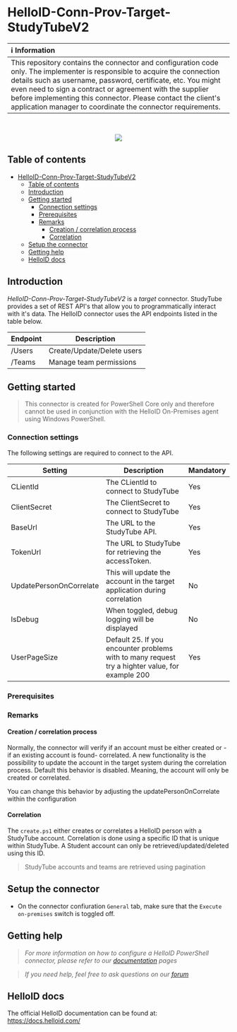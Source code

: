 # HelloID-Conn-Prov-Target-StudyTubeV2


| :information_source: Information |
| :--------------------------------|
| This repository contains the connector and configuration code only. The implementer is responsible to acquire the connection details such as username, password, certificate, etc. You might even need to sign a contract or agreement with the supplier before implementing this connector. Please contact the client's application manager to coordinate the connector requirements. |
<br />
<p align="center"> 
  <img src="https://www.tools4ever.nl/connector-logos/studytube-logo-2.png">
</p>

## Table of contents

- [HelloID-Conn-Prov-Target-StudyTubeV2](#helloid-conn-prov-target-studytubev2)
  - [Table of contents](#table-of-contents)
  - [Introduction](#introduction)
  - [Getting started](#getting-started)
    - [Connection settings](#connection-settings)
    - [Prerequisites](#prerequisites)
    - [Remarks](#remarks)
      - [Creation / correlation process](#creation--correlation-process)
      - [Correlation](#correlation)
  - [Setup the connector](#setup-the-connector)
  - [Getting help](#getting-help)
  - [HelloID docs](#helloid-docs)

## Introduction

_HelloID-Conn-Prov-Target-StudyTubeV2_ is a _target_ connector. StudyTube provides a set of REST API's that allow you to programmatically interact with it's data. The HelloID connector uses the API endpoints listed in the table below.

| Endpoint | Description                |
| -------- | -------------------------- |
| /Users   | Create/Update/Delete users |
| /Teams   | Manage team permissions    |

## Getting started

> This connector is created for PowerShell Core only and therefore cannot be used in conjunction with the HelloID On-Premises agent using Windows PowerShell.

### Connection settings

The following settings are required to connect to the API.

| Setting                 | Description                                                                                     | Mandatory |
| ----------------------- | ----------------------------------------------------------------------------------------------- | --------- |
| CLientId                | The CLientId to connect to StudyTube                                                            | Yes       |
| ClientSecret            | The ClientSecret to connect to StudyTube                                                        | Yes       |
| BaseUrl                 | The URL to the StudyTube API.                                                                   | Yes       |
| TokenUrl                | The URL to StudyTube for retrieving the accessToken.                                            | Yes       |
| UpdatePersonOnCorrelate | This will update the account in the target application during correlation                       | No        |
| IsDebug                 | When toggled, debug logging will be displayed                                                   | No        |
| UserPageSize            | Default 25. If you encounter problems with to many request try a highter value, for example 200 | Yes       |

### Prerequisites

### Remarks

#### Creation / correlation process

Normally, the connector will verify if an account must be either created or -if an existing account is found- correlated. A new functionality is the possibility to update the account in the target system during the correlation process. Default this behavior is disabled. Meaning, the account will only be created or correlated.

You can change this behavior by adjusting the updatePersonOnCorrelate within the configuration

#### Correlation

The `create.ps1` either creates or correlates a HelloID person with a StudyTube account. Correlation is done using a specific ID that is unique within StudyTube. A Student account can only be retrieved/updated/deleted using this ID.

> StudyTube accounts and teams are retrieved using pagination

## Setup the connector

- On the connector confiuration `General` tab, make sure that the `Execute on-premises` switch is toggled off.

## Getting help

> _For more information on how to configure a HelloID PowerShell connector, please refer to our [documentation](https://docs.helloid.com/hc/en-us/articles/360012558020-Configure-a-custom-PowerShell-target-system) pages_

> _If you need help, feel free to ask questions on our [forum](https://forum.helloid.com)_

## HelloID docs

The official HelloID documentation can be found at: https://docs.helloid.com/

